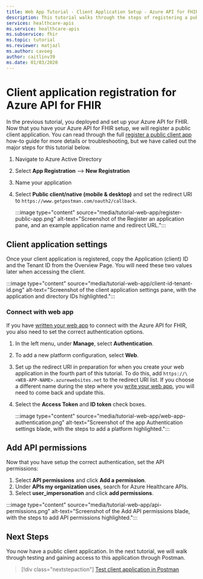 ```yaml
---
title: Web App Tutorial - Client Application Setup - Azure API for FHIR
description: This tutorial walks through the steps of registering a public application for getting ready to deploy a web application
services: healthcare-apis
ms.service: healthcare-apis
ms.subservice: fhir
ms.topic: tutorial
ms.reviewer: matjazl
ms.author: cavoeg
author: caitlinv39
ms.date: 01/03/2020
---
```


# Client application registration for Azure API for FHIR
In the previous tutorial, you deployed and set up your Azure API for FHIR. Now that you have your Azure API for FHIR setup, we will register a public client application. You can read through the full [register a public client app](register-public-azure-ad-client-app.md) how-to guide for more details or troubleshooting, but we have called out the major steps for this tutorial below.

1. Navigate to Azure Active Directory
1. Select **App Registration** --> **New Registration**
1. Name your application
1. Select **Public client/native (mobile & desktop)** and set the redirect URI to `https://www.getpostman.com/oauth2/callback`.

   :::image type="content" source="media/tutorial-web-app/register-public-app.png" alt-text="Screenshot of the Register an application pane, and an example application name and redirect URL.":::

## Client application settings

Once your client application is registered, copy the Application (client) ID and the Tenant ID from the Overview Page. You will need these two values later when accessing the client.

:::image type="content" source="media/tutorial-web-app/client-id-tenant-id.png" alt-text="Screenshot of the client application settings pane, with the application and directory IDs highlighted.":::

### Connect with web app

If you have [written your web app](tutorial-web-app-write-web-app.md) to connect with the Azure API for FHIR, you also need to set the correct authentication options. 

1. In the left menu, under **Manage**, select **Authentication**. 

1. To add a new platform configuration, select **Web**.

1. Set up the redirect URI in preparation for when you create your web application in the fourth part of this tutorial. To do this, add `https://\<WEB-APP-NAME>.azurewebsites.net` to the redirect URI list. If you choose a different name during the step where you [write your web app](tutorial-web-app-write-web-app.md), you will need to come back and update this.

1. Select the **Access Token** and **ID token** check boxes.

   :::image type="content" source="media/tutorial-web-app/web-app-authentication.png" alt-text="Screenshot of the app Authentication settings blade, with the steps to add a platform highlighted.":::

## Add API permissions

Now that you have setup the correct authentication, set the API permissions:

1. Select **API permissions** and click **Add a permission**.
1. Under **APIs my organization uses**, search for Azure Healthcare APIs.
1. Select **user_impersonation** and click **add permissions**.

:::image type="content" source="media/tutorial-web-app/api-permissions.png" alt-text="Screenshot of the Add API permissions blade, with the steps to add API permissions highlighted.":::

## Next Steps
You now have a public client application. In the next tutorial, we will walk through testing and gaining access to this application through Postman.

>[!div class="nextstepaction"]
>[Test client application in Postman](tutorial-web-app-test-postman.md)
